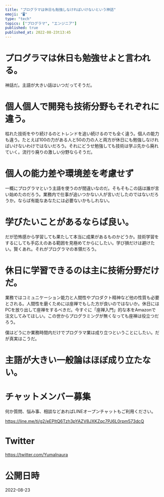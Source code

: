 ```yaml
---
title: "プログラマは休日も勉強しなければいけないという神話"
emoji: "🖥"
type: "tech"
topics: ["プログラマ", "エンジニア"]
published: true
published_at: 2022-08-23t13:45
---
```




# プログラマは休日も勉強せよと言われる。

神話だ。主語が大きい話はいつだってそうだ。

# 個人個人で開発も技術分野もそれぞれに違う。
枯れた技術をやり続けるのとトレンドを追い続けるのでも全く違う。個人の能力も違う。たとえば100の力がある人と50の力の人と両方が休日にも勉強しなければいけないわけではないだろう。それにどうせ勉強しても技術は学ぶ先から廃れていく。流行り廃りの激しい分野ならそうだ。

# 個人の能力差や環境差を考慮せず

一概にプログラマという主語を使うのが間違いなのだ。そもそもこの話は誰が言い始めたのだろう。業務内で仕事が追いつかない人が言いだしたのではないだろうか。ならば有能なあなたには必要ないかもしれない。

# 学びたいことがあるならば良い。

だが恐怖感から学習しても果たして本当に成果があるものかどうか。技術学習をするにしても手応えのある範囲を見極めてからにしたい。学び損だけは避けたい。賢くあれ。それがプログラマの本領だろう。

# 休日に学習できるのは主に技術分野だけだ。

業務ではコミュニケーション能力と人間性やプロダクト精神など他の性質も必要とされる。人間性を磨くためには座禅でもした方が良いのではないか。休日にはPCを放り出して座禅をするべきだ。今すぐに「座禅入門」的な本をAmazonで注文してみてほしい。この世からプログラミングが無くなっても座禅は役立つだろう。

僕はどうにか業務時間内だけでプログラマ業は成り立つということにしたい。だが真実はこうだ。

# 主語が大きい一般論はほぼ成り立たない。



<!-- Update From Qiita API -->

# チャットメンバー募集


何か質問、悩み事、相談などあればLINEオープンチャットもご利用ください。

https://line.me/ti/g2/eEPltQ6Tzh3pYAZV8JXKZqc7PJ6L0rpm573dcQ


# Twitter

https://twitter.com/YumaInaura

<!-- Update From Qiita API -->



# 公開日時

2022-08-23
